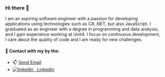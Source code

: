 ### Hi there 👋
<p> I am an aspiring software engineer with a passion for developing applications using technologies such as C#,.NET, but also JavaScript. I graduated as an engineer with a degree in programming and data analysis, and I gain experience working at Unit4. I focus on continuous development, I care about the quality of code and I am ready for new challenges.</p>

#### 🤝 Contact with my by the: 
<ul>
  <li>📫 
    <a href = "mailto: bartlomiej.wanat95@gmail.com">Send Email</a>
  </li>
<li>
  <a href="https://www.linkedin.com/in/bart%C5%82omiej-wanat-7a88991a4/" rel="nofollow noreferrer">
    <img src="https://i.stack.imgur.com/gVE0j.png" alt="linkedin"> &nbsp LinkedIn
</ul>



  
<!--
**bartekwanat/bartekwanat** is a ✨ _special_ ✨ repository because its `README.md` (this file) appears on your GitHub profile.

Here are some ideas to get you started:

- 🔭 I’m currently working on ...
- 🌱 I’m currently learning ...
- 👯 I’m looking to collaborate on ...
- 🤔 I’m looking for help with ...
- 💬 Ask me about ...
- 📫 How to reach me: ...
- 😄 Pronouns: ...
- ⚡ Fun fact: ...
-->
